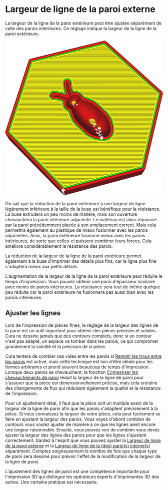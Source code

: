  Largeur de ligne de la paroi externe
====
La largeur de la ligne de la paroi extérieure peut être ajustée séparément de celle des parois intérieures. Ce réglage indique la largeur de la ligne de la paroi extérieure.

![Le contour de la paroi extérieure est beaucoup plus large que le reste](../../../articles/images/wall_line_width_0.png)

On sait que la réduction de la paroi extérieure à une largeur de ligne légèrement inférieure à la taille de la buse est bénéfique pour la résistance. La buse extrudera un peu moins de matière, mais son ouverture chevauchera la paroi intérieure adjacente. Le matériau est alors repoussé par la paroi précédemment placée à son emplacement correct. Mais cela permettra également au plastique de mieux fusionner avec les parois adjacentes. Ainsi, la paroi extérieure fusionne mieux avec les parois intérieures, de sorte que celles-ci puissent combiner leurs forces. Cela améliore considérablement la résistance des parois.

La réduction de la largeur de la ligne de la paroi extérieure permet également à la buse d'imprimer des détails plus fins, car la ligne plus fine s'adaptera mieux aux petits détails.

L'augmentation de la largeur de la ligne de la paroi extérieure peut réduire le temps d'impression. Vous pouvez obtenir une paroi d'épaisseur similaire avec moins de parois intérieures. La résistance sera tout de même quelque peu réduite car la paroi extérieure ne fusionnera pas aussi bien avec les parois intérieures.

Ajuster les lignes
----
Lors de l'impression de pièces fines, le réglage de la largeur des lignes de la paroi est un outil important pour obtenir des pièces précises et solides. Cura ne dessine jamais que des contours complets, donc si un contour n'est pas adapté, un espace va tomber dans les parois, ce qui compromet grandement la solidité et la précision de la pièce.

Cura tentera de combler ces vides entre les parois si [Remplir les trous entre les parois](../shell/fill_perimeter_gaps.md) est activé, mais cette technique est loin d'être idéale pour les formes arbitraires et prend souvent beaucoup de temps d'impression. Lorsque deux parois se chevauchent, la fonction [Compenser les chevauchements de paroi](../shell/travel_compensate_overlapping_walls_enabled.md) réduit la largeur de la ligne de paroi pour s'assurer que la pièce est dimensionnellement précise, mais cela entraîne des changements de flux qui réduisent également la qualité et la résistance de l'impression.

Pour un ajustement idéal, il faut que la pièce soit un multiple exact de la largeur de la ligne de paroi afin que les parois s'adaptent précisément à la pièce. Si vous connaissez la largeur de votre pièce, cela peut facilement se faire en ajustant la largeur des parois. Vous voyez d'abord combien de contours vous voulez ajuster de manière à ce que les lignes aient encore une largeur raisonnable. Ensuite, vous pouvez voir de combien vous devez ajuster la largeur des lignes des parois pour que les lignes s'ajustent correctement. Gardez à l'esprit que vous pouvez ajuster la [Largeur de ligne de la paroi externe](wall_line_width_0.md) et la [Largeur de ligne de la (des) paroi(s) interne(s)](wall_line_width_x.md) séparément. Comptez soigneusement le nombre de fois que chaque type de paroi sera dessiné pour prévoir l'effet de la modification de la largeur de la ligne de paroi.

L'ajustement des lignes de paroi est une compétence importante pour l'impression 3D qui distingue les opérateurs experts d'imprimantes 3D des autres. Une certaine pratique est nécessaire.
